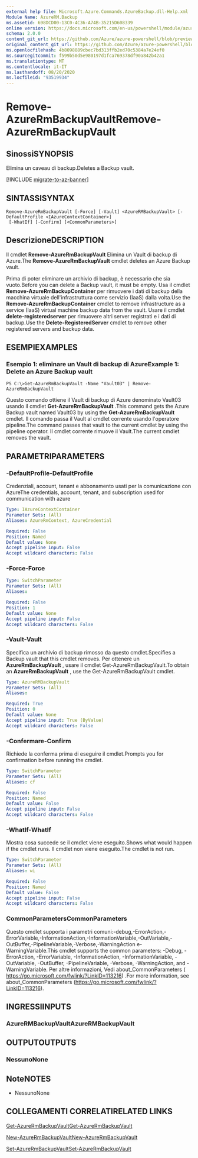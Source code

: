 ```yaml
---
external help file: Microsoft.Azure.Commands.AzureBackup.dll-Help.xml
Module Name: AzureRM.Backup
ms.assetid: 698DCD00-13C0-4C36-A74B-35215D608339
online version: https://docs.microsoft.com/en-us/powershell/module/azurerm.backup/remove-azurermbackupvault
schema: 2.0.0
content_git_url: https://github.com/Azure/azure-powershell/blob/preview/src/ResourceManager/AzureBackup/Commands.AzureBackup/help/Remove-AzureRmBackupVault.md
original_content_git_url: https://github.com/Azure/azure-powershell/blob/preview/src/ResourceManager/AzureBackup/Commands.AzureBackup/help/Remove-AzureRmBackupVault.md
ms.openlocfilehash: 4b8098889cbec7bd313ffb2ed70c5384a7e24ef0
ms.sourcegitcommit: f599b50d5e980197d1fca769378df90a842b42a1
ms.translationtype: MT
ms.contentlocale: it-IT
ms.lasthandoff: 08/20/2020
ms.locfileid: "93519934"
---
```

# <span data-ttu-id="7743e-101">Remove-AzureRmBackupVault</span><span class="sxs-lookup"><span data-stu-id="7743e-101">Remove-AzureRmBackupVault</span></span>

## <span data-ttu-id="7743e-102">Sinossi</span><span class="sxs-lookup"><span data-stu-id="7743e-102">SYNOPSIS</span></span>
<span data-ttu-id="7743e-103">Elimina un caveau di backup.</span><span class="sxs-lookup"><span data-stu-id="7743e-103">Deletes a Backup vault.</span></span>

[!INCLUDE [migrate-to-az-banner](../../includes/migrate-to-az-banner.md)]

## <span data-ttu-id="7743e-104">SINTASSI</span><span class="sxs-lookup"><span data-stu-id="7743e-104">SYNTAX</span></span>

```
Remove-AzureRmBackupVault [-Force] [-Vault] <AzureRMBackupVault> [-DefaultProfile <IAzureContextContainer>]
 [-WhatIf] [-Confirm] [<CommonParameters>]
```

## <span data-ttu-id="7743e-105">Descrizione</span><span class="sxs-lookup"><span data-stu-id="7743e-105">DESCRIPTION</span></span>
<span data-ttu-id="7743e-106">Il cmdlet **Remove-AzureRmBackupVault** Elimina un Vault di backup di Azure.</span><span class="sxs-lookup"><span data-stu-id="7743e-106">The **Remove-AzureRmBackupVault** cmdlet deletes an Azure Backup vault.</span></span>

<span data-ttu-id="7743e-107">Prima di poter eliminare un archivio di backup, è necessario che sia vuoto.</span><span class="sxs-lookup"><span data-stu-id="7743e-107">Before you can delete a Backup vault, it must be empty.</span></span>
<span data-ttu-id="7743e-108">Usa il cmdlet **Remove-AzureRmBackupContainer** per rimuovere i dati di backup della macchina virtuale dell'infrastruttura come servizio (IaaS) dalla volta.</span><span class="sxs-lookup"><span data-stu-id="7743e-108">Use the **Remove-AzureRmBackupContainer** cmdlet to remove infrastructure as a service (IaaS) virtual machine backup data from the vault.</span></span>
<span data-ttu-id="7743e-109">Usare il cmdlet **delete-registeredserver** per rimuovere altri server registrati e i dati di backup.</span><span class="sxs-lookup"><span data-stu-id="7743e-109">Use the **Delete-RegisteredServer** cmdlet to remove other registered servers and backup data.</span></span>

## <span data-ttu-id="7743e-110">ESEMPI</span><span class="sxs-lookup"><span data-stu-id="7743e-110">EXAMPLES</span></span>

### <span data-ttu-id="7743e-111">Esempio 1: eliminare un Vault di backup di Azure</span><span class="sxs-lookup"><span data-stu-id="7743e-111">Example 1: Delete an Azure Backup vault</span></span>
```
PS C:\>Get-AzureRmBackupVault -Name "Vault03" | Remove-AzureRmBackupVault
```

<span data-ttu-id="7743e-112">Questo comando ottiene il Vault di backup di Azure denominato Vault03 usando il cmdlet **Get-AzureRmBackupVault** .</span><span class="sxs-lookup"><span data-stu-id="7743e-112">This command gets the Azure Backup vault named Vault03 by using the **Get-AzureRmBackupVault** cmdlet.</span></span>
<span data-ttu-id="7743e-113">Il comando passa il Vault al cmdlet corrente usando l'operatore pipeline.</span><span class="sxs-lookup"><span data-stu-id="7743e-113">The command passes that vault to the current cmdlet by using the pipeline operator.</span></span>
<span data-ttu-id="7743e-114">Il cmdlet corrente rimuove il Vault.</span><span class="sxs-lookup"><span data-stu-id="7743e-114">The current cmdlet removes the vault.</span></span>

## <span data-ttu-id="7743e-115">PARAMETRI</span><span class="sxs-lookup"><span data-stu-id="7743e-115">PARAMETERS</span></span>

### <span data-ttu-id="7743e-116">-DefaultProfile</span><span class="sxs-lookup"><span data-stu-id="7743e-116">-DefaultProfile</span></span>
<span data-ttu-id="7743e-117">Credenziali, account, tenant e abbonamento usati per la comunicazione con Azure</span><span class="sxs-lookup"><span data-stu-id="7743e-117">The credentials, account, tenant, and subscription used for communication with azure</span></span>

```yaml
Type: IAzureContextContainer
Parameter Sets: (All)
Aliases: AzureRmContext, AzureCredential

Required: False
Position: Named
Default value: None
Accept pipeline input: False
Accept wildcard characters: False
```

### <span data-ttu-id="7743e-118">-Force</span><span class="sxs-lookup"><span data-stu-id="7743e-118">-Force</span></span>
```yaml
Type: SwitchParameter
Parameter Sets: (All)
Aliases: 

Required: False
Position: 1
Default value: None
Accept pipeline input: False
Accept wildcard characters: False
```

### <span data-ttu-id="7743e-119">-Vault</span><span class="sxs-lookup"><span data-stu-id="7743e-119">-Vault</span></span>
<span data-ttu-id="7743e-120">Specifica un archivio di backup rimosso da questo cmdlet.</span><span class="sxs-lookup"><span data-stu-id="7743e-120">Specifies a Backup vault that this cmdlet removes.</span></span>
<span data-ttu-id="7743e-121">Per ottenere un **AzureRmBackupVault** , usare il cmdlet Get-AzureRmBackupVault.</span><span class="sxs-lookup"><span data-stu-id="7743e-121">To obtain an **AzureRmBackupVault** , use the Get-AzureRmBackupVault cmdlet.</span></span>

```yaml
Type: AzureRMBackupVault
Parameter Sets: (All)
Aliases: 

Required: True
Position: 0
Default value: None
Accept pipeline input: True (ByValue)
Accept wildcard characters: False
```

### <span data-ttu-id="7743e-122">-Confermare</span><span class="sxs-lookup"><span data-stu-id="7743e-122">-Confirm</span></span>
<span data-ttu-id="7743e-123">Richiede la conferma prima di eseguire il cmdlet.</span><span class="sxs-lookup"><span data-stu-id="7743e-123">Prompts you for confirmation before running the cmdlet.</span></span>

```yaml
Type: SwitchParameter
Parameter Sets: (All)
Aliases: cf

Required: False
Position: Named
Default value: False
Accept pipeline input: False
Accept wildcard characters: False
```

### <span data-ttu-id="7743e-124">-WhatIf</span><span class="sxs-lookup"><span data-stu-id="7743e-124">-WhatIf</span></span>
<span data-ttu-id="7743e-125">Mostra cosa succede se il cmdlet viene eseguito.</span><span class="sxs-lookup"><span data-stu-id="7743e-125">Shows what would happen if the cmdlet runs.</span></span>
<span data-ttu-id="7743e-126">Il cmdlet non viene eseguito.</span><span class="sxs-lookup"><span data-stu-id="7743e-126">The cmdlet is not run.</span></span>

```yaml
Type: SwitchParameter
Parameter Sets: (All)
Aliases: wi

Required: False
Position: Named
Default value: False
Accept pipeline input: False
Accept wildcard characters: False
```

### <span data-ttu-id="7743e-127">CommonParameters</span><span class="sxs-lookup"><span data-stu-id="7743e-127">CommonParameters</span></span>
<span data-ttu-id="7743e-128">Questo cmdlet supporta i parametri comuni:-debug,-ErrorAction,-ErrorVariable,-InformationAction,-InformationVariable,-OutVariable,-OutBuffer,-PipelineVariable,-Verbose,-WarningAction e-WarningVariable.</span><span class="sxs-lookup"><span data-stu-id="7743e-128">This cmdlet supports the common parameters: -Debug, -ErrorAction, -ErrorVariable, -InformationAction, -InformationVariable, -OutVariable, -OutBuffer, -PipelineVariable, -Verbose, -WarningAction, and -WarningVariable.</span></span> <span data-ttu-id="7743e-129">Per altre informazioni, Vedi about_CommonParameters ( https://go.microsoft.com/fwlink/?LinkID=113216) .</span><span class="sxs-lookup"><span data-stu-id="7743e-129">For more information, see about_CommonParameters (https://go.microsoft.com/fwlink/?LinkID=113216).</span></span>

## <span data-ttu-id="7743e-130">INGRESSI</span><span class="sxs-lookup"><span data-stu-id="7743e-130">INPUTS</span></span>

### <span data-ttu-id="7743e-131">AzureRMBackupVault</span><span class="sxs-lookup"><span data-stu-id="7743e-131">AzureRMBackupVault</span></span>

## <span data-ttu-id="7743e-132">OUTPUT</span><span class="sxs-lookup"><span data-stu-id="7743e-132">OUTPUTS</span></span>

### <span data-ttu-id="7743e-133">Nessuno</span><span class="sxs-lookup"><span data-stu-id="7743e-133">None</span></span>

## <span data-ttu-id="7743e-134">Note</span><span class="sxs-lookup"><span data-stu-id="7743e-134">NOTES</span></span>
* <span data-ttu-id="7743e-135">Nessuno</span><span class="sxs-lookup"><span data-stu-id="7743e-135">None</span></span>

## <span data-ttu-id="7743e-136">COLLEGAMENTI CORRELATI</span><span class="sxs-lookup"><span data-stu-id="7743e-136">RELATED LINKS</span></span>

[<span data-ttu-id="7743e-137">Get-AzureRmBackupVault</span><span class="sxs-lookup"><span data-stu-id="7743e-137">Get-AzureRmBackupVault</span></span>](./Get-AzureRmBackupVault.md)

[<span data-ttu-id="7743e-138">New-AzureRmBackupVault</span><span class="sxs-lookup"><span data-stu-id="7743e-138">New-AzureRmBackupVault</span></span>](./New-AzureRmBackupVault.md)

[<span data-ttu-id="7743e-139">Set-AzureRmBackupVault</span><span class="sxs-lookup"><span data-stu-id="7743e-139">Set-AzureRmBackupVault</span></span>](./Set-AzureRmBackupVault.md)


